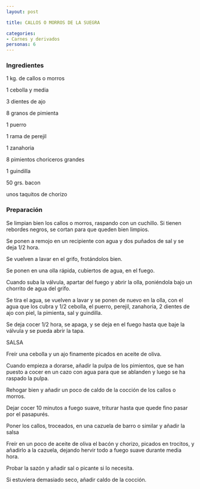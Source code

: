 ```yaml
---
layout: post

title: CALLOS O MORROS DE LA SUEGRA

categories:
- Carnes y derivados
personas: 6 
---
```

<h3>Ingredientes</h3>
1 kg. de callos o morros

1 cebolla y media

3 dientes de ajo

8 granos de pimienta

1 puerro

1 rama de perejil

1 zanahoria

8 pimientos choriceros grandes

1 guindilla

50 grs. bacon

unos taquitos de chorizo

<h3>Preparación</h3>
Se limpian bien los callos o morros, raspando con un cuchillo. Si tienen rebordes negros, se cortan para que queden bien limpios.

Se ponen a remojo en un recipiente con agua y dos puñados de sal y se deja 1/2 hora.

Se vuelven a lavar en el grifo, frotándolos bien.

Se ponen en una olla rápida, cubiertos de agua, en el fuego.

Cuando suba la válvula, apartar del fuego y abrir la olla, poniéndola bajo un chorrito de agua del grifo.

Se tira el agua, se vuelven a lavar y se ponen de nuevo en la olla, con el agua que los cubra y 1/2 cebolla, el puerro, perejil, zanahoria, 2 dientes de ajo con piel, la pimienta, sal y guindilla.

Se deja cocer 1/2 hora, se apaga, y se deja en el fuego hasta que baje la válvula y se pueda abrir la tapa.

SALSA

Freír una cebolla y un ajo finamente picados en aceite de oliva.

Cuando empieza a dorarse, añadir la pulpa de los pimientos, que se han puesto a cocer en un cazo con agua para que se ablanden y  luego se ha raspado la pulpa.

Rehogar bien y añadir un poco de caldo de la cocción de los callos o morros.

Dejar cocer 10 minutos a fuego suave, triturar hasta que quede fino pasar por el pasapurés.

Poner los callos, troceados, en una cazuela de barro o similar y añadir la salsa

Freír en un poco de aceite de oliva el bacón y chorizo, picados en trocitos, y añadirlo a la cazuela, dejando hervir todo a fuego suave durante media hora.

Probar la sazón y añadir sal o picante si lo necesita.

Si estuviera demasiado seco, añadir caldo de la cocción.

